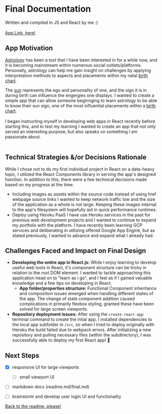 # Final Documentation <br>
Written and compiled in JS and React by me :) <br><br>
[App Link, here!](https://team-central-services.herokuapp.com/)

## App Motivation
[Astrology](https://www.astrology.com/us/home.aspx) has been a tool that I have been interested in for a while now, and it is becoming mainstream within numerous social outlets/platforms. Personally, astrology can help me gain insight on challenges by applying interpretation methods to aspects and placements within my natal [birth chart](https://www.allure.com/story/astrology-birth-chart-reading). <br> 

The [sun](https://www.astrology.com/astrology-101/planets/sun) represents the ego and personality of one, and the sign it is in during birth can influence the engergies one displays. I wanted to create a simple app that can allow someone beginnging to learn astrology to be able to know their sun sign, one of the most influential placements within a [birth chart](https://www.allure.com/story/astrology-birth-chart-reading).<br> 
<br>
I began instructing myself in developing web apps in React recently before starting this, and to test my learning I wanted to create an app that not only served an interesting purpose, but also speaks on something I am passionate about. <br>
<br>

## Technical Strategies &/or Decisions Rationale

While I chose not to do my first individual project in React on a data-heavy topic, I utilized the React Components library in serving the app's designed function. In addition to this, there were a few technical decisions made based on my progress at the time:
* Including images as assets within the source code instead of using href webpage source links
I wanted to keep network traffic low and the size of the application as a whole is not large. Keeping these images internal to the app's filesystem will hopefully aid in quick performance runtimes. 
* Deploy using Heroku PaaS
I have use Heroku services in the past for previous web development projects and I wanted to continue to expand my portfolio with the platform. I have recently been learning GCP services and deliberating in utilizing offered Google App Engine, but as stated previously, I wanted to advance and expand what I already had. <br>

## Challenges Faced and Impact on Final Design
* __Developing the entire app in React.js:__
While I enjoy learning to develop useful web tools in React, it's component structure can be tricky in relation to the root DOM element. I wanted to tackle approaching this application head on to "learn as i go", and I feel as if I gained valuable knowledge and a few tips on developing in React.
  * __App folder/properties structure:__
   Functional Component inheritance and composition issues emerged when handling different states of the app. The change of state component addition caused complications in primarily flexbox styling, granted these have been solved for large screen viewports. 
* __Repository deployment issues:__
After using the `create-react-app` terminal command to create the intial app, I installed dependencies to the local app subfolder in `/src`, so when I tried to deploy originally with Heroku the build failed due to webpack errors. After initializing a new repository and pulling necessary files (within the subdirectory), I was successfully able to deploy my first React app! :clap:

## Next Steps
- [x] responsive UI for large viewports
  - [ ] small viewport UI
- [ ] markdown docs (readme.md/final.md)
- [ ] brainstorm and develop user login UI and functionality 



[Back to the readme, please!](https://github.com/arionaskins/sun-sign-calculator/blob/master/docs/README.md)
